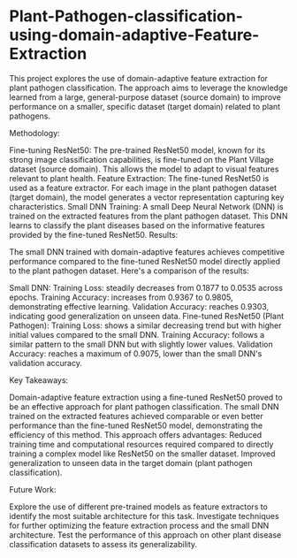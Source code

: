 # Plant-Pathogen-classification-using-domain-adaptive-Feature-Extraction
This project explores the use of domain-adaptive feature extraction for plant pathogen classification. The approach aims to leverage the knowledge learned from a large, general-purpose dataset (source domain) to improve performance on a smaller, specific dataset (target domain) related to plant pathogens.

Methodology:

Fine-tuning ResNet50: The pre-trained ResNet50 model, known for its strong image classification capabilities, is fine-tuned on the Plant Village dataset (source domain). This allows the model to adapt to visual features relevant to plant health.
Feature Extraction: The fine-tuned ResNet50 is used as a feature extractor. For each image in the plant pathogen dataset (target domain), the model generates a vector representation capturing key characteristics.
Small DNN Training: A small Deep Neural Network (DNN) is trained on the extracted features from the plant pathogen dataset. This DNN learns to classify the plant diseases based on the informative features provided by the fine-tuned ResNet50.
Results:

The small DNN trained with domain-adaptive features achieves competitive performance compared to the fine-tuned ResNet50 model directly applied to the plant pathogen dataset. Here's a comparison of the results:

Small DNN:
Training Loss: steadily decreases from 0.1877 to 0.0535 across epochs.
Training Accuracy: increases from 0.9367 to 0.9805, demonstrating effective learning.
Validation Accuracy: reaches 0.9303, indicating good generalization on unseen data.
Fine-tuned ResNet50 (Plant Pathogen):
Training Loss: shows a similar decreasing trend but with higher initial values compared to the small DNN.
Training Accuracy: follows a similar pattern to the small DNN but with slightly lower values.
Validation Accuracy: reaches a maximum of 0.9075, lower than the small DNN's validation accuracy.

Key Takeaways:

Domain-adaptive feature extraction using a fine-tuned ResNet50 proved to be an effective approach for plant pathogen classification.
The small DNN trained on the extracted features achieved comparable or even better performance than the fine-tuned ResNet50 model, demonstrating the efficiency of this method.
This approach offers advantages:
Reduced training time and computational resources required compared to directly training a complex model like ResNet50 on the smaller dataset.
Improved generalization to unseen data in the target domain (plant pathogen classification).

Future Work:

Explore the use of different pre-trained models as feature extractors to identify the most suitable architecture for this task.
Investigate techniques for further optimizing the feature extraction process and the small DNN architecture.
Test the performance of this approach on other plant disease classification datasets to assess its generalizability.

